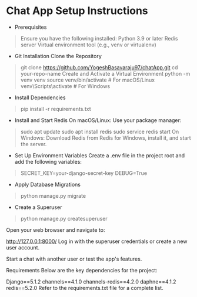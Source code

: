 # Chat App Setup Instructions

- Prerequisites
> Ensure you have the following installed:
> Python 3.9 or later
> Redis server
> Virtual environment tool (e.g., venv or virtualenv)

- Git Installation
Clone the Repository
>  git clone https://github.com/YogeshBasavaraju97/chatApp.git
>  cd your-repo-name
>  Create and Activate a Virtual Environment
>  python -m venv venv
>  source venv/bin/activate  # For macOS/Linux
>  venv\Scripts\activate     # For Windows

- Install Dependencies
> pip install -r requirements.txt

- Install and Start Redis
On macOS/Linux: Use your package manager:

> sudo apt update
> sudo apt install redis
> sudo service redis start
On Windows: Download Redis from Redis for Windows, install it, and start the server.


- Set Up Environment Variables Create a .env file in the project root and add the following variables:
 > SECRET_KEY=your-django-secret-key
 > DEBUG=True

- Apply Database Migrations

> python manage.py migrate

- Create a Superuser
> python manage.py createsuperuser


Open your web browser and navigate to:

http://127.0.0.1:8000/
Log in with the superuser credentials or create a new user account.

Start a chat with another user or test the app's features.


Requirements
Below are the key dependencies for the project:

Django==5.1.2
channels==4.1.0
channels-redis==4.2.0
daphne==4.1.2
redis==5.2.0
Refer to the requirements.txt file for a complete list.